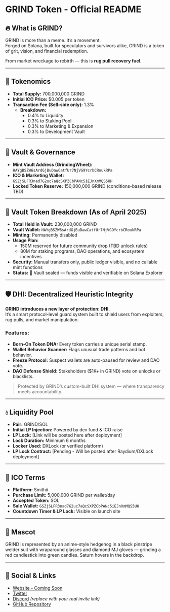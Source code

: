 # GRIND Token - Official README

## 🔥 What is GRIND?

GRIND is more than a meme. It’s a movement.  
Forged on Solana, built for speculators and survivors alike, GRIND is a token of grit, vision, and financial redemption.  

From market wreckage to rebirth — this is **rug pull recovery fuel.**

---

## 🧬 Tokenomics

- **Total Supply:** 700,000,000 GRIND  
- **Initial ICO Price:** $0.005 per token  
- **Transaction Fee (Sell-side only):** 1.3%  
  - **Breakdown:**
    - 0.4% to Liquidity  
    - 0.3% to Staking Pool  
    - 0.3% to Marketing & Expansion  
    - 0.3% to Development Vault  

---

## 🔐 Vault & Governance

- **Mint Vault Address (GrindingWheel):**  
  `HAYgBSZW6sArdGjBuDawCatfUr7NjVG9YcrbCRoukRPa`  
- **ICO & Marketing Wallet:**  
  `GSZjSLFR3nad7G2uc7aQcSXPZCbPANc5iEJnXmMQS5UH`  
- **Locked Token Reserve:** 150,000,000 GRIND (conditions-based release TBD)

---

## 🏦 Vault Token Breakdown (As of April 2025)

- **Total Held in Vault:** 230,000,000 GRIND  
- **Vault Wallet:** `HAYgBSZW6sArdGjBuDawCatfUr7NjVG9YcrbCRoukRPa`  
- **Minting:** Permanently disabled  
- **Usage Plan:**
  - 150M reserved for future community drop (TBD unlock rules)
  - 80M for staking programs, DAO operations, and ecosystem incentives
- **Security:** Manual transfers only, public ledger visible, and no callable mint functions  
- **Status:** 🔐 Vault sealed — funds visible and verifiable on Solana Explorer

---

## 🛡️ DHI: Decentralized Heuristic Integrity

**GRIND introduces a new layer of protection: DHI.**  
It’s a smart protocol-level guard system built to shield users from exploiters, rug pulls, and market manipulation.

### Features:
- **Born-On Token DNA:** Every token carries a unique serial stamp.  
- **Wallet Behavior Scanner:** Flags unusual trade patterns and bot behavior.  
- **Freeze Protocol:** Suspect wallets are auto-paused for review and DAO vote.  
- **DAO Defense Shield:** Stakeholders ($1K+ in GRIND) vote on unlocks or blacklists.

> Protected by GRIND’s custom-built DHI system — where transparency meets accountability.

---

## 💧 Liquidity Pool

- **Pair:** GRIND/SOL  
- **Initial LP Injection:** Powered by dev fund & ICO raise  
- **LP Lock:** [Link will be posted here after deployment]  
- **Lock Duration:** Minimum 6 months  
- **Locker Used:** DXLock (or verified platform)  
- **LP Lock Contract:** [Pending - Will be posted after Raydium/DXLock deployment]

---

## 🧭 ICO Terms

- **Platform:** Smithii  
- **Purchase Limit:** 5,000,000 GRIND per wallet/day  
- **Accepted Token:** SOL  
- **Sale Wallet:** `GSZjSLFR3nad7G2uc7aQcSXPZCbPANc5iEJnXmMQS5UH`  
- **Countdown Timer & LP Lock:** Visible on launch site

---

## 🦔 Mascot

GRIND is represented by an anime-style hedgehog in a black pinstripe welder suit with wraparound glasses and diamond MJ gloves — grinding a red candlestick into green candles. Saturn hovers in the backdrop.

---

## 💬 Social & Links

- [Website - Coming Soon](https://CHIEFgrind725.github.io/grind-padd/)  
- [Twitter](https://twitter.com/grindmaestrox3)  
- [Discord](https://discord.gg/grind_hawg) *(replace with your real invite link)*  
- [GitHub Repository](https://github.com/CHIEFgrind725/grind-padd)
